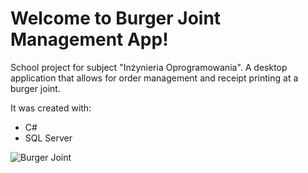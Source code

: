 <h1>Welcome to Burger Joint Management App!</h1>
<p>School project for subject "Inżynieria Oprogramowania". A desktop application that allows for order management and receipt printing at a burger joint.</p>
<p>It was created with:</p>
<ul>
  <li>C#</li>
  <li>SQL Server</li>
</ul>
<img src="https://res.cloudinary.com/dbkm7uvzx/image/upload/v1682411053/Zrzut_ekranu_2023-04-25_102356_kuvzmt.png" alt="Burger Joint">

